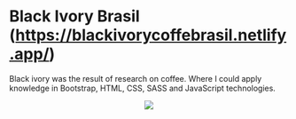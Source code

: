 # Black Ivory Brasil (https://blackivorycoffebrasil.netlify.app/)
Black ivory was the result of research on coffee. Where I could apply knowledge in Bootstrap, HTML, CSS, SASS and JavaScript technologies.


<section align="center">
<img src="assets/Black Ivory Brasil (1).gif"> 
</section>
